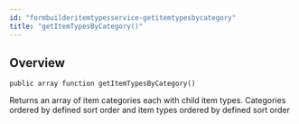 ```yaml
---
id: "formbuilderitemtypesservice-getitemtypesbycategory"
title: "getItemTypesByCategory()"
---
```



## Overview




```luceescript
public array function getItemTypesByCategory()
```

Returns an array of item categories each with child
item types. Categories ordered by defined sort order
and item types ordered by defined sort order

